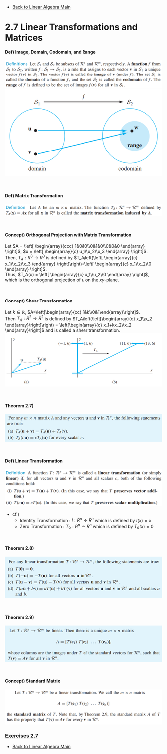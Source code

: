* [Back to Linear Algebra Main](../../main.md)

# 2.7 Linear Transformations and Matrices

#### Def) Image, Domain, Codomain, and Range
![](images/001.png)   
![](images/002.png)   

<br>

#### Def) Matrix Transformation
![](images/003.png)   

<br>

#### Concept) Orthogonal Projection with Matrix Transformation
Let $`A = \left[ \begin{array}{ccc} 1&0&0\\0&1&0\\0&0&0 \end{array} \right]`$, $`u = \left[ \begin{array}{c} u_1\\u_2\\u_3 \end{array} \right]`$.   
Then, $T_A: R^3 \rightarrow R^3$ is defined by $`T_A\left(\left[ \begin{array}{c} x_1\\x_2\\x_3 \end{array} \right]\right)=\left[ \begin{array}{c} x_1\\x_2\\0 \end{array} \right]`$.   
Thus, $`T_A(u) = \left[ \begin{array}{c} u_1\\u_2\\0 \end{array} \right]`$, which is the orthogonal projection of $u$ on the $xy$-plane.

<br>

#### Concept) Shear Transformation
Let $k \in \mathbb{R}$, $`A=\left[\begin{array}{cc} 1&k\\0&1\end{array}\right]`$.   
Then $T_A: R^2 \rightarrow R^2$ is defined by $`T_A\left(\left[\begin{array}{c} x_1\\x_2 \end{array}\right]\right) = \left[\begin{array}{c} x_1+kx_2\\x_2 \end{array}\right]`$ and is called a shear transformation.   
![](images/004.png)   

<br>

#### Theorem 2.7)
![](images/005.png)    

<br>

#### Def) Linear Transformation
![](images/006.png)    
- cf.)
  - Identity Transformation : $I:R^n \rightarrow R^n$ which is defined by $I(x)=x$
  - Zero Transformation : $T_0:R^n \rightarrow R^n$ which is defined by $T_0(x)=0$

<br>

#### Theorem 2.8)
![](images/007.png)    

<br>

#### Theorem 2.9)
![](images/008.png)    

<br>

#### Concept) Standard Matrix
![](images/009.png)    





### [Exercises 2.7](./exercises.md)

* [Back to Linear Algebra Main](../../main.md)